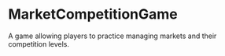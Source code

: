 # MarketCompetitionGame
A game allowing players to practice managing markets and their competition levels.
